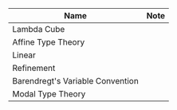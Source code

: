 
| Name                             | Note |
| -------------------------------- | ---- |
| Lambda Cube                      |      |
| Affine Type Theory               |      |
| Linear                           |      |
| Refinement                       |      |
| Barendregt's Variable Convention |      |
| Modal Type Theory                |      |
